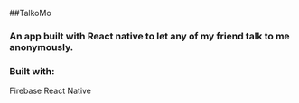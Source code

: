 ##TalkoMo 

### An app built with React native to let any of my friend talk to me anonymously. 

### Built with:

Firebase 
React Native 
